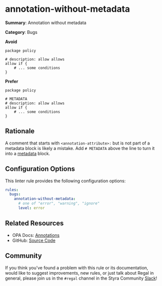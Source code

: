 # annotation-without-metadata

**Summary**: Annotation without metadata

**Category**: Bugs

**Avoid**
```rego
package policy

# description: allow allows
allow if {
    # ... some conditions
}
```

**Prefer**
```rego
package policy

# METADATA
# description: allow allows
allow if {
    # ... some conditions
}
```

## Rationale

A comment that starts with `<annotation-attribute>:` but is not part of a metadata block is likely a mistake. Add
`# METADATA` above the line to turn it into a
[metadata](https://www.openpolicyagent.org/docs/policy-language/#annotations) block.

## Configuration Options

This linter rule provides the following configuration options:

```yaml
rules:
  bugs:
    annotation-without-metadata:
      # one of "error", "warning", "ignore"
      level: error
```

## Related Resources

- OPA Docs: [Annotations](https://www.openpolicyagent.org/docs/policy-language/#annotations)
- GitHub: [Source Code](https://github.com/StyraInc/regal/blob/main/bundle/regal/rules/bugs/annotation-without-metadata/annotation_without_metadata.rego)

## Community

If you think you've found a problem with this rule or its documentation, would like to suggest improvements, new rules,
or just talk about Regal in general, please join us in the `#regal` channel in the Styra Community
[Slack](https://inviter.co/styra)!
